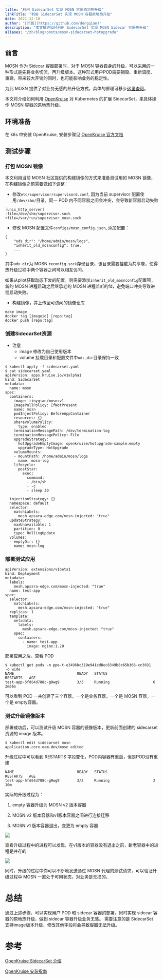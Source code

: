 ```yaml
---
title: "利用 SidecarSet 实现 MOSN 容器原地热升级"
linkTitle: "利用 SidecarSet 实现 MOSN 容器原地热升级"
date: 2021-12-10
author: "[邓茜](https://github.com/dengqian)"
description: "本文描述如何利用 SidecarSet 实现 MOSN Sidecar 容器热升级"
aliases: "/zh/blog/posts/mosn-sidecarset-hotupgrade"
---
```


## 前言
MOSN 作为 Sidecar 容器部署时，对于 MOSN 容器自身的升级，可以采用的一种形式是先将业务切流，再升级版本。这种形式用户POD需要销毁、重新调度、重建，带来较大开销的同时，也可能影响业务的稳定性。

为此 MOSN 提供了对业务无感的热升级方式，具体的原理可移步[这里查阅](/docs/concept/smooth-upgrade/)。

本文将介绍如何利用 [OpenKruise](http://openkruise.io/) 对 Kubernetes 的扩展 SidecarSet，来具体操作 MOSN 容器的原地热升级。

## 环境准备

在 k8s 中安装 OpenKruise, 安装步骤见 [ OpenKruise 官方文档](http://openkruise.io/docs/installation) 

## 测试步骤
### 打包 MOSN 镜像
本文利用当前 MOSN 社区提供的构建镜像的方式来准备测试用的 MOSN 镜像，在构建镜像之前需要做如下调整：

- 修改```etc/supervisor/supervisord.conf```, 因为当前 supervisor 配置使用```/dev/shm/```目录，同一 POD 内不同容器之间会冲突，会导致新容器启动失败

```bigquery
[unix_http_server]
-file=/dev/shm/supervisor.sock
+file=/var/run/supervisor_mosn.sock
```

- 修改 MOSN 配置文件```configs/mosn_config.json```, 添加配置：

```bigquery
{
    "uds_dir": "/home/admin/mosn/logs",
    "inherit_old_mosnconfig": true,
    ...
}
```

其中```udx_dir```为 MOSN ```reconfig.sock```存储目录，该目录需要挂载为共享卷，使得热升级过程中两个容器之间可以相互访问。

如果从pilot获取动态下发的配置，则需要添加```inherit_old_mosnconfig```配置项，新的 MOSN 进程启动之后继承老的 MOSN 进程监听的fd，避免端口冲突导致进程启动失败。

- 构建镜像，并上传至可访问的镜像仓库

```bigquery
make image
docker tag [imageid] [repo:tag]
docker push [repo:tag]
```

### 创建SidecarSet资源
- 注意
  - image 修改为自己使用版本
  - volume 挂载目录和配置文件中```uds_dir```目录保持一致

```bigquery
$ kubectl apply -f sidecarset.yaml 
$ cat sidecarset.yaml
apiVersion: apps.kruise.io/v1alpha1
kind: SidecarSet
metadata:
  name: mosn
spec:
  containers:
  - image: tinyqian/mosn:v1
    imagePullPolicy: IfNotPresent
    name: mosn
    podInjectPolicy: BeforeAppContainer
    resources: {}
    shareVolumePolicy:
      type: enabled
    terminationMessagePath: /dev/termination-log
    terminationMessagePolicy: File
    upgradeStrategy:
      hotUpgradeEmptyImage: openkruise/hotupgrade-sample:empty
      upgradeType: HotUpgrade
    volumeMounts:
    - mountPath: /home/admin/mosn/logs
      name: mosn-log
    lifecycle:
      postStar:
        exec:
          command:
          - /bin/sh
          - -c
          - sleep 30

  injectionStrategy: {}
  namespace: default
  selector:
    matchLabels:
      mesh.apsara-edge.com/mosn-injected: "true"
  updateStrategy:
    maxUnavailable: 1
    partition: 0
    type: RollingUpdate
  volumes:
  - emptyDir: {}
    name: mosn-log
```

### 部署测试应用
```bigquery
apiVersion: extensions/v1beta1
kind: Deployment
metadata:
  labels:
    mesh.apsara-edge.com/mosn-injected: "true"
  name: test-app
spec:
  selector:
    matchLabels:
      mesh.apsara-edge.com/mosn-injected: "true"
  replicas: 1
  template:
    metadata:
      labels:
        mesh.apsara-edge.com/mosn-injected: "true"
    spec:
      containers:
        - name: test-app
          image: nginx:1.20
```

部署应用之后，查看 POD
```bigquery
$ kubectl get pods -n ppe-t-e3496bc319e941ed8ec8349b8c65b366-cn3691    -o wide
NAME                             READY   STATUS                     RESTARTS   AGE
test-app-5fd64d788c-g9wg9        3/3     Running                    0          2m56s
```
可以看到 POD 一共创建了三个容器，一个是业务容器，一个是 MOSN 容器，一个是 empty容器。

### 测试升级镜像版本
部署成功后，可以测试升级 MOSN 容器的镜像版本，更新前面创建的 sidecarset 资源的 image 版本。
```bigquery
$ kubectl edit sidecarset mosn
application.core.oam.dev/mosn edited
```
升级过程中可以看到 RESTARTS 字段变化，POD内容器有重启，但是POD没有重建
```bigquery
NAME                             READY   STATUS                     RESTARTS   AGE
test-app-5fd64d788c-g9wg9        3/3     Running                    2          10m
```
实际的升级过程为：

1. empty 容器升级为 MOSN v2 版本容器
   
2. MOSN v2 版本容器和v1版本容器之间进行连接迁移
   
3. MOSN v1 版本容器退出，变更为 empty 容器

![](mosn-hotupgrade.png)

查看升级过程中的进程可以发现，在v1版本的容器没有退出之前，新老容器中的进程是并存的

![](mosn-hotupgrade-process.png)

同时，升级的过程中你可以不断地发送通过 MOSN 代理的测试请求，可以验证升级过程中 MOSN 一直处于可用状态，对业务是无损的。
# 总结
通过上述步骤，可以实现用户 POD 和 sidecar 容器的部署，同时实现 sidecar 容器的原地热升级，做到 sidecar 容器升级业务无感。
需要注意的是 SidecarSet 支持image版本升级，修改其他字段将会导致容器无法升级。

# 参考
[OpenKruise SidecarSet 介绍](https://openkruise.io/zh/docs/user-manuals/sidecarset/)

[OpenKruise 安装指南](http://openkruise.io/zh/docs/installation)